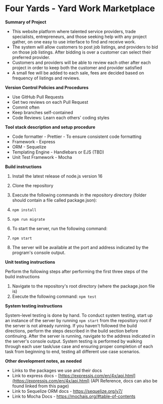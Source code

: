  <h1>Four Yards - Yard Work Marketplace </h1> 

**Summary of Project**

- This website platform where talented service providers, trade specialists, entrepreneurs, and those seeking help with any project gather, on one easy to use interface to find and receive work.
- The system will allow customers to post job listings, and providers to bid on those job listings. After bidding is over a customer can select their preferred provider.
- Customers and providers will be able to review each other after each project in order to keep both the customer and provider satisfied
- A small fee will be added to each sale, fees are decided based on frequency of listings and reviews.

**Version Control Policies and Procedures**

- Use GitHub Pull Requests
- Get two reviews on each Pull Request
- Commit often
- Keep branches self-contained
- Code Reviews: Learn each others&#39; coding styles

**Tool stack description and setup procedure**

- Code formatter - Prettier - To ensure consistent code formatting
- Framework - Express
- ORM - Sequelize
- Templating Engine - Handlebars or EJS (TBD)
- Unit Test Framework - Mocha

**Build instructions**

1. Install the latest release of node.js version 16
2. Clone the repository
3. Execute the following commands in the repository directory (folder should contain a file called package.json):

  1. `npm install`
  2. `npm run migrate`
1. To start the server, run the following command:

  1. `npm start`
1. The server will be available at the port and address indicated by the program&#39;s console output.

**Unit testing instructions**

Perform the following steps after performing the first three steps of the build instructions

1. Navigate to the repository&#39;s root directory (where the package.json file is)
2. Execute the following command: `npm test`

**System testing instructions**

System-level testing is done by hand. To conduct system testing, start up an instance of the server by running `npm start` from the repository root if the server is not already running. If you haven&#39;t followed the build directions, perform the steps described in the build section before continuing. After the server is running, navigate to the address indicated in the server&#39;s console output. System testing is performed by walking through each user task/use case and ensuring proper completion of each task from beginning to end, testing all different use case scenarios.

**Other development notes, as needed**

- Links to the packages we use and their docs
- Link to express docs - [https://expressjs.com/en/4x/api.html](https://expressjs.com/en/4x/api.html) (API Reference, docs can also be found linked from this page)
- Link to Sequelize ORM docs - https://sequelize.org/v7/
- Link to Mocha Docs - https://mochajs.org/#table-of-contents
